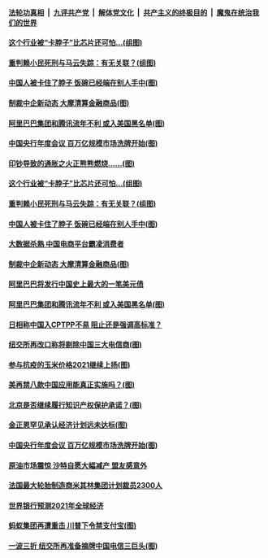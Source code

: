 ####  [法轮功真相](../../../../basic/blob/master/README.md?t=01081031) &nbsp;|&nbsp; [九评共产党](../../../../9ping.md/blob/master/README.md?t=01081031) &nbsp;|&nbsp; [解体党文化](../../../../jtdwh.md/blob/master/README.md?t=01081031)  &nbsp;|&nbsp; [共产主义的终极目的](../../../../gczydzjmd.md/blob/master/README.md?t=01081031) &nbsp;|&nbsp; [魔鬼在统治我们的世界](../../../../mgztzwmdsj.md/blob/master/README.md?t=01081031) 

#### [这个行业被“卡脖子”比芯片还可怕…(组图)](../pages/p5/958431.md?t=01081031) 

#### [重判赖小民死刑与马云失踪：有无关联？(组图)](../pages/p5/958425.md?t=01081031) 

#### [中国人被卡住了脖子 饭碗已经端在别人手中(图)](../pages/p5/958400.md?t=01081031) 

#### [制裁中企新动态 大摩清算金融商品(图)](../pages/p5/958391.md?t=01081031) 

#### [阿里巴巴集团和腾讯流年不利 或入美国黑名单(图)](../pages/p5/958379.md?t=01081031) 

#### [中国央行年度会议 百万亿规模市场洗牌开始(图)](../pages/p5/958286.md?t=01081031) 

#### [印钞导致的通胀之火正熊熊燃烧……(图)](../pages/p5/958419.md?t=01081031) 

#### [这个行业被“卡脖子”比芯片还可怕…(组图)](../pages/p5/958431.md?t=01081031) 

#### [重判赖小民死刑与马云失踪：有无关联？(组图)](../pages/p5/958425.md?t=01081031) 

#### [中国人被卡住了脖子 饭碗已经端在别人手中(图)](../pages/p5/958400.md?t=01081031) 

#### [大数据杀熟 中国电商平台霸凌消费者](../pages/p5/958398.md?t=01081031) 

#### [制裁中企新动态 大摩清算金融商品(图)](../pages/p5/958391.md?t=01081031) 

#### [阿里巴巴将发行中国史上最大的一笔美元债](../pages/p5/958382.md?t=01081031) 

#### [阿里巴巴集团和腾讯流年不利 或入美国黑名单(图)](../pages/p5/958379.md?t=01081031) 

#### [日相称中国入CPTPP不易 阻止还是强调高标准？](../pages/p5/958361.md?t=01081031) 

#### [纽交所再改口称将剔除中国三大电信商(图)](../pages/p5/958311.md?t=01081031) 

#### [参与抗疫的玉米价格2021继续上扬(图)](../pages/p5/958307.md?t=01081031) 

#### [美再禁八款中国应用能真正实施吗？(图)](../pages/p5/958302.md?t=01081031) 

#### [北京是否继续履行知识产权保护承诺？(图)](../pages/p5/958296.md?t=01081031) 

#### [金正恩罕见承认经济计划远未达标(图)](../pages/p5/958295.md?t=01081031) 

#### [中国央行年度会议 百万亿规模市场洗牌开始(图)](../pages/p5/958286.md?t=01081031) 

#### [原油市场震惊 沙特自愿大幅减产 盟友感意外](../pages/p5/958273.md?t=01081031) 

#### [法国最大轮胎制造商米其林集团计划裁员2300人](../pages/p5/958271.md?t=01081031) 

#### [世界银行预测2021年全球经济](../pages/p5/958270.md?t=01081031) 

#### [蚂蚁集团再遭重击 川普下令禁支付宝(图)](../pages/p5/958260.md?t=01081031) 

#### [一波三折 纽交所再准备摘牌中国电信三巨头(图)](../pages/p5/958249.md?t=01081031) 

